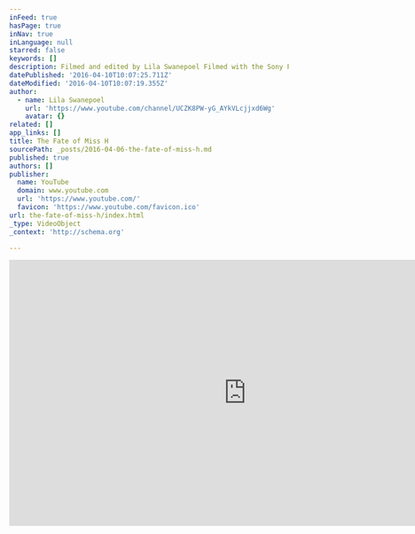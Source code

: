 ```yaml
---
inFeed: true
hasPage: true
inNav: true
inLanguage: null
starred: false
keywords: []
description: Filmed and edited by Lila Swanepoel Filmed with the Sony PXW-FS7 4K XDCAM Super35 Camcorder with 28 to 135mm Zoom Lens (c) 2015 Lila Swanepoel. All rights reserved. Audio by Adam Brandon-Kirby
datePublished: '2016-04-10T10:07:25.711Z'
dateModified: '2016-04-10T10:07:19.355Z'
author:
  - name: Lila Swanepoel
    url: 'https://www.youtube.com/channel/UCZK8PW-yG_AYkVLcjjxd6Wg'
    avatar: {}
related: []
app_links: []
title: The Fate of Miss H
sourcePath: _posts/2016-04-06-the-fate-of-miss-h.md
published: true
authors: []
publisher:
  name: YouTube
  domain: www.youtube.com
  url: 'https://www.youtube.com/'
  favicon: 'https://www.youtube.com/favicon.ico'
url: the-fate-of-miss-h/index.html
_type: VideoObject
_context: 'http://schema.org'

---
```

<iframe src="https://cdn.embedly.com/widgets/media.html?src=https%3A%2F%2Fwww.youtube.com%2Fembed%2F8xuEAgjB0pw%3Ffeature%3Doembed&amp;url=https%3A%2F%2Fwww.youtube.com%2Fwatch%3Fv%3D8xuEAgjB0pw&amp;image=https%3A%2F%2Fi.ytimg.com%2Fvi%2F8xuEAgjB0pw%2Fhqdefault.jpg&amp;key=b7d04c9b404c499eba89ee7072e1c4f7&amp;type=text%2Fhtml&amp;schema=youtube" width="854" height="480" scrolling="no" frameborder="0" allowfullscreen="allowfullscreen" style=""></iframe>